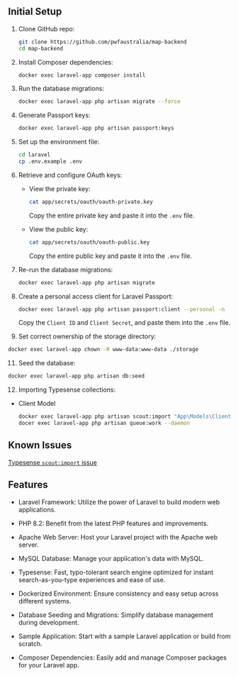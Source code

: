 ## Initial Setup

1. Clone GitHub repo:
   ```bash
   git clone https://github.com/pwfaustralia/map-backend
   cd map-backend
   ```
2. Install Composer dependencies:

   ```bash
   docker exec laravel-app composer install
   ```

3. Run the database migrations:

   ```bash
   docker exec laravel-app php artisan migrate --force
   ```

4. Generate Passport keys:

   ```bash
   docker exec laravel-app php artisan passport:keys
   ```

5. Set up the environment file:

   ```bash
   cd laravel
   cp .env.example .env
   ```

6. Retrieve and configure OAuth keys:

   - View the private key:

     ```bash
     cat app/secrets/oauth/oauth-private.key
     ```

     Copy the entire private key and paste it into the `.env` file.

   - View the public key:
     ```bash
     cat app/secrets/oauth/oauth-public.key
     ```
     Copy the entire public key and paste it into the `.env` file.

7. Re-run the database migrations:

   ```bash
   docker exec laravel-app php artisan migrate
   ```

8. Create a personal access client for Laravel Passport:

   ```bash
   docker exec laravel-app php artisan passport:client --personal -n
   ```

   Copy the `Client ID` and `Client Secret`, and paste them into the `.env` file.

9. Set correct ownership of the storage directory:

```bash
docker exec laravel-app chown -R www-data:www-data ./storage
```

11. Seed the database:

```bash
docker exec laravel-app php artisan db:seed
```

12. Importing Typesense collections:

- Client Model
  ```bash
  docker exec laravel-app php artisan scout:import "App\Models\Client"
  docer exec laravel-app php artisan queue:work --daemon
  ```

## Known Issues

[Typesense `scout:import` issue](https://github.com/laravel/scout/issues/822)

## Features

- Laravel Framework: Utilize the power of Laravel to build modern web applications.

- PHP 8.2: Benefit from the latest PHP features and improvements.

- Apache Web Server: Host your Laravel project with the Apache web server.

- MySQL Database: Manage your application's data with MySQL.
- Typesense: Fast, typo-tolerant search engine optimized for instant search-as-you-type experiences and ease of use.

- Dockerized Environment: Ensure consistency and easy setup across different systems.

- Database Seeding and Migrations: Simplify database management during development.

- Sample Application: Start with a sample Laravel application or build from scratch.

- Composer Dependencies: Easily add and manage Composer packages for your Laravel app.

